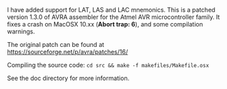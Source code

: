

I have added support for LAT, LAS and LAC mnemonics.
This is a patched version 1.3.0 of AVRA assembler for the Atmel AVR microcontroller family. It fixes a crash on MacOSX 10.xx (**Abort trap: 6**), and some compilation warnings.

The original patch can be found at https://sourceforge.net/p/avra/patches/16/

Compiling the source code: `cd src && make -f makefiles/Makefile.osx`

See the doc directory for more information.
